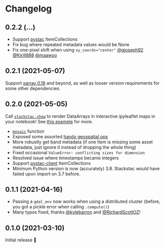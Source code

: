 # Changelog

## 0.2.2 (...)
- Support [pystac](https://github.com/stac-utils/pystac) ItemCollections
- Fix bug where repeated metadata values would be None
- Fix one-pixel shift when using `xy_coords="center"` [@gjoseph92](https://github.com/gjoseph92) [@Kirill888](https://github.com/Kirill888) [@maawoo](https://github.com/maawoo)

## 0.2.1 (2021-05-07)
Support [xarray 0.18](http://xarray.pydata.org/en/stable/whats-new.html#v0-18-0-6-may-2021) and beyond, as well as looser version requirements for some other dependencies.

## 0.2.0 (2021-05-05)
Call [`stackstac.show`](https://stackstac.readthedocs.io/en/latest/api/main/stackstac.show.html) to render DataArrays in interactive ipyleaflet maps in your notebook! See [this example](https://stackstac.readthedocs.io/en/latest/examples/show.html) for more.

- [`mosaic`](https://stackstac.readthedocs.io/en/latest/api/main/stackstac.mosaic.html) function
- Exposed some assorted [handy geospatial ops](https://stackstac.readthedocs.io/en/latest/api/main.html#operations)
- More robustly get band metadata (if one Item is missing some asset metadata, just ignore it instead of dropping the whole thing)
- Fixed occasional `ValueError: conflicting sizes for dimension`
- Resolved issue where timestamps became integers
- Support [pystac-client](https://github.com/stac-utils/pystac-client) ItemCollections
- Minimum Python version is now (accurately) 3.8. Stackstac would have failed upon import on 3.7 before.

## 0.1.1 (2021-04-16)
- Passing a `gdal_env` now works when using a distributed cluster (before, you got a pickle error when calling `.compute()`)
- Many typos fixed, thanks [@kylebarron](https://github.com/kylebarron) and [@RichardScottOZ](https://github.com/RichardScottOZ)!

## 0.1.0 (2021-03-10)
Initial release 🎉
